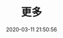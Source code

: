 ---
pageComponent:
  name: Catalogue
  data:
    key: 04.更多
    imgUrl: /img/more.png
    description: 学习、面试、在线工具等更多文章和页面

title: 更多
date: 2020-03-11 21:50:56
permalink: /more
sidebar: false
article: false
comment: false
editLink: false
---